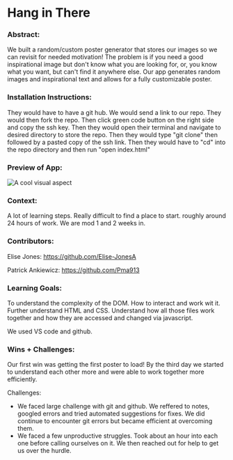 # Hang in There  

### Abstract:
[//]: <> (Briefly describe what you built and its features. What problem is the app solving? How does this application solve that problem?)

We built a random/custom poster generator that stores our images so we can revisit for needed motivation! The problem is if you need a good inspirational image but don't know what you are looking for, or, you know what you want, but can't find it anywhere else. Our app generates random images and inspirational text and allows for a fully customizable poster.

### Installation Instructions:
[//]: <> (What steps does a person have to take to get your app cloned down and running?)

They would have to have a git hub. We would send a link to our repo. They would then fork the repo. Then click green code button on the right side and copy the ssh key. Then they would open their terminal and navigate to desired directory to store the repo. Then they would type "git clone" then followed by a pasted copy of the ssh link. Then they would have to "cd" into the repo directory and then run "open index.html"

### Preview of App:
[//]: <> (Provide ONE gif or screenshot of your application - choose the "coolest" piece of functionality to show off.)

![A cool visual aspect](F4180177-C928-497E-BFAC-462B76B9B6D7.jpeg)

### Context:
[//]: <> (Give some context for the project here. How long did you have to work on it? How far into the Turing program are you?)

A lot of learning steps. Really difficult to find a place to start. roughly around 24 hours of work. We are mod 1 and 2 weeks in.

### Contributors:
[//]: <> (Who worked on this application? Link to their GitHubs.)

Elise Jones: https://github.com/Elise-JonesA  

Patrick Ankiewicz: https://github.com/Pma913

### Learning Goals:
[//]: <> (What were the learning goals of this project? What tech did you work with?)

To understand the complexity of the DOM. How to interact and work wit it. Further understand HTML and CSS. Understand how all those files work together and how they are accessed and changed via javascript. 

We used VS code and github. 

### Wins + Challenges:
[//]: <> (What are 2-3 wins you have from this project? What were some challenges you faced - and how did you get over them?)

Our first win was getting the first poster to load! By the third day we started to understand each other more and were able to work together more efficiently. 

Challenges:
- We faced large challenge with git and github. We reffered to notes, googled errors and tried automated suggestions for fixes. We did continue to encounter git errors but became efficient at overcoming them.
- We faced a few unproductive struggles. Took about an hour into each one before calling ourselves on it. We then reached out for help to get us over the hurdle.
